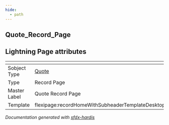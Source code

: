 ```yaml
---
hide:
  - path
---
```


## Quote_Record_Page

## Lightning Page attributes

|<!-- -->|<!-- -->|
|:---|:---|
|Sobject Type|[Quote](../objects/Quote.md)|
|Type| Record Page|
|Master Label|Quote Record Page|
|Template|flexipage:recordHomeWithSubheaderTemplateDesktop|




<!-- Page description -->


_Documentation generated with [sfdx-hardis](https://sfdx-hardis.cloudity.com)_
